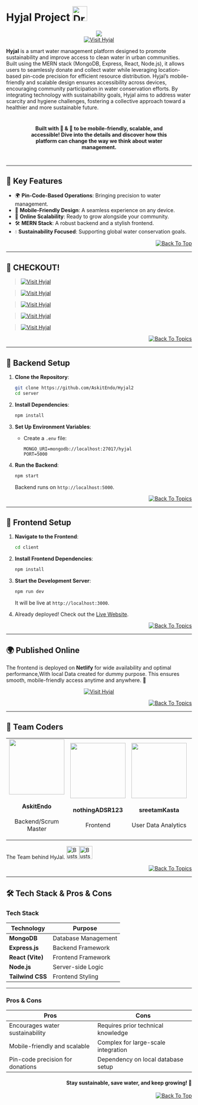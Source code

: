 # Hyjal Project <img src="https://raw.githubusercontent.com/Tarikul-Islam-Anik/Animated-Fluent-Emojis/master/Emojis/Travel%20and%20places/Droplet.png" alt="Droplet" width="40" height="40" />

<div align="center" id="top"> 
<img src="https://readme-typing-svg.herokuapp.com?color=e81c0e&center=true&vCenter=true&size=40&width=900&height=80&lines=Website+Live+Now!!!&pause=1000&duration=2000"/>
</div>

<div align="center">
<a href="https://hyjal2.netlify.app/"><img src="https://img.shields.io/badge/Visit-Hyjal-095ce0?style=for-the-badge" alt="Visit Hyjal"></a>
</div>

**Hyjal** is a smart water management platform designed to promote sustainability and improve access to clean water in urban communities. Built using the MERN stack (MongoDB, Express, React, Node.js), it allows users to seamlessly donate and collect water while leveraging location-based pin-code precision for efficient resource distribution. Hyjal’s mobile-friendly and scalable design ensures accessibility across devices, encouraging community participation in water conservation efforts. By integrating technology with sustainability goals, Hyjal aims to address water scarcity and hygiene challenges, fostering a collective approach toward a healthier and more sustainable future.

<center style="margin:8%; font-weight: bold;">
Built with 💓 & 🧠 to be mobile-friendly, scalable, and accessible! Dive into the details and discover how this platform can change the way we think about water management.
</center>

---

## 🌟 **Key Features**

- 🌍 **Pin-Code-Based Operations**: Bringing precision to water management.
- 📱 **Mobile-Friendly Design**: A seamless experience on any device.
- 🚀 **Online Scalability**: Ready to grow alongside your community.
- 🛠️ **MERN Stack**: A robust backend and a stylish frontend.
- 💧 **Sustainability Focused**: Supporting global water conservation goals.

<p align="right"><a href="#top"><img src="https://img.shields.io/badge/Move%20to%20top-Blue?style=plastic" alt="Back To Top"></a></p>

---
<div id="topics">
   
## 🚀 **CHECKOUT!**

> <a href="#backend-setup"><img src="https://img.shields.io/badge/Backend-095ce0?style=for-the-badge" alt="Visit Hyjal"></a>

> <a href="#frontend-setup"><img src="https://img.shields.io/badge/FRONTEND-10b328?style=for-the-badge" alt="Visit Hyjal"></a>

> <a href="#publication"><img src="https://img.shields.io/badge/Deployement-fcdc0d?style=for-the-badge" alt="Visit Hyjal"></a>

> <a href="#team-coders"><img src="https://img.shields.io/badge/OUR_TEAM-ba1e42?style=for-the-badge" alt="Visit Hyjal"></a>

> <a href="#tech-stack-pros--cons"><img src="https://img.shields.io/badge/PROS-CONS-8591a6?style=for-the-badge" alt="Visit Hyjal"></a>

</div>

<p align="right"><a href="#topics"><img src="https://img.shields.io/badge/Move%20to%20topics-Blue?style=plastic" alt="Back To Topics"></a></p>



---

<div id="backend-setup">

## 🔧 **Backend Setup**

1. **Clone the Repository**:

   ```bash
   git clone https://github.com/AskitEndo/Hyjal2
   cd server
   ```

2. **Install Dependencies**:

   ```bash
   npm install
   ```

3. **Set Up Environment Variables**:

   - Create a `.env` file:
     ```env
     MONGO_URI=mongodb://localhost:27017/hyjal
     PORT=5000
     ```

4. **Run the Backend**:
   ```bash
   npm start
   ```
   Backend runs on `http://localhost:5000`.

<p align="right"><a href="#topics"><img src="https://img.shields.io/badge/Move%20to%20topics-Blue?style=plastic" alt="Back To Topics"></a></p>

</div>

---

<div id="frontend-setup">

## 🎨 **Frontend Setup**

1. **Navigate to the Frontend**:

   ```bash
   cd client
   ```

2. **Install Frontend Dependencies**:

   ```bash
   npm install
   ```

3. **Start the Development Server**:

   ```bash
   npm run dev
   ```

   It will be live at `http://localhost:3000`.

4. Already deployed! Check out the [Live Website](https://hyjal2.netlify.app/).

<p align="right"><a href="#topics"><img src="https://img.shields.io/badge/Move%20to%20topics-Blue?style=plastic" alt="Back To Topics"></a></p>

</div>

---

<div id="publication">

## 🌍 **Published Online**

The frontend is deployed on **Netlify** for wide availability and optimal performance,With local Data created for dummy purpose. This ensures smooth, mobile-friendly access anytime and anywhere. 🌟

<div align="center">
<a href="https://hyjal2.netlify.app/"><img src="https://img.shields.io/badge/Visit_Hyjal_Live-fcdc0d?style=for-the-badge" alt="Visit Hyjal"></a>
</div>

<p align="right"><a href="#topics"><img src="https://img.shields.io/badge/Move%20to%20topics-Blue?style=plastic" alt="Back To Topics"></a></p>

</div>

---

<div id="team-coders">

## 🤝 **Team Coders**

<table> 
    <tr> 
        <td align="center">
            <a href="https://github.com/Askitendo"><img src="https://avatars.githubusercontent.com/u/160294709?v=4" width=150px height=150px /></a>
            <h4>AskitEndo</h4>
            <p>Backend/Scrum Master</p>
        </td> 
        <td align="center">
            <a href="https://github.com/nothingadsr123"><img src="https://avatars.githubusercontent.com/u/176278723?v=4" width=150px height=150px /></a>
            <h4>nothingADSR123</h4>
            <p>Frontend</p>
        </td> 
        <td align="center">
            <a href="https://github.com/sreetamkasta"><img src="https://avatars.githubusercontent.com/u/181863116?v=4" width=150px height=150px /></a>
            <h4>sreetamKasta</h4>
            <p>User Data Analytics</p>
        </td> 
        <td align="center">
            <a href="https://github.com/BharatCodingLad"><img src="https://avatars.githubusercontent.com/u/176204776?v=4" width=150px height=150px /></a>
            <h4>BharatCodingLad</h4>
            <p>Website Pipelining</p>
        </td> 
    </tr> 
</table>

The Team behind HyJal. <img src="https://raw.githubusercontent.com/Tarikul-Islam-Anik/Animated-Fluent-Emojis/master/Emojis/People/Busts%20in%20Silhouette.png" alt="Busts in Silhouette" width="35" height="35" /><img src="https://raw.githubusercontent.com/Tarikul-Islam-Anik/Animated-Fluent-Emojis/master/Emojis/People/Busts%20in%20Silhouette.png" alt="Busts in Silhouette" width="35" height="35" />

<p align="right"><a href="#topics"><img src="https://img.shields.io/badge/Move%20to%20topics-Blue?style=plastic" alt="Back To Topics"></a></p>

</div>

---

<div id="tech-stack-pros--cons">

## 🛠️ **Tech Stack & Pros & Cons**

### **Tech Stack**

| **Technology**   | **Purpose**         |
| ---------------- | ------------------- |
| **MongoDB**      | Database Management |
| **Express.js**   | Backend Framework   |
| **React (Vite)** | Frontend Framework  |
| **Node.js**      | Server-side Logic   |
| **Tailwind CSS** | Frontend Styling    |

---

### **Pros & Cons**

| **Pros**                         | **Cons**                            |
| -------------------------------- | ----------------------------------- |
| Encourages water sustainability  | Requires prior technical knowledge  |
| Mobile-friendly and scalable     | Complex for large-scale integration |
| Pin-code precision for donations | Dependency on local database setup  |

<h4 align="right">Stay sustainable, save water, and keep growing! 🌊  </h4>

</div>

<p align="right"><a href="#top"><img src="https://img.shields.io/badge/Move%20to%20top-Blue?style=plastic" alt="Back To Top"></a></p>
